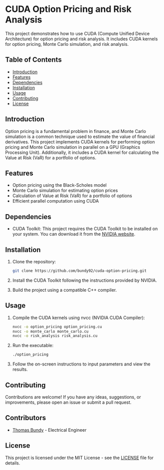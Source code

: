 # CUDA Option Pricing and Risk Analysis

This project demonstrates how to use CUDA (Compute Unified Device Architecture) for option pricing and risk analysis. It includes CUDA kernels for option pricing, Monte Carlo simulation, and risk analysis.

## Table of Contents

- [Introduction](#introduction)
- [Features](#features)
- [Dependencies](#dependencies)
- [Installation](#installation)
- [Usage](#usage)
- [Contributing](#contributing)
- [License](#license)

## Introduction

Option pricing is a fundamental problem in finance, and Monte Carlo simulation is a common technique used to estimate the value of financial derivatives. This project implements CUDA kernels for performing option pricing and Monte Carlo simulation in parallel on a GPU (Graphics Processing Unit). Additionally, it includes a CUDA kernel for calculating the Value at Risk (VaR) for a portfolio of options.

## Features

- Option pricing using the Black-Scholes model
- Monte Carlo simulation for estimating option prices
- Calculation of Value at Risk (VaR) for a portfolio of options
- Efficient parallel computation using CUDA

## Dependencies

- CUDA Toolkit: This project requires the CUDA Toolkit to be installed on your system. You can download it from the [NVIDIA website](https://developer.nvidia.com/cuda-toolkit).

## Installation

1. Clone the repository:

    ```bash
    git clone https://github.com/bundy92/cuda-option-pricing.git
    ```

2. Install the CUDA Toolkit following the instructions provided by NVIDIA.

3. Build the project using a compatible C++ compiler.

## Usage

1. Compile the CUDA kernels using nvcc (NVIDIA CUDA Compiler):

    ```bash
    nvcc -o option_pricing option_pricing.cu
    nvcc -o monte_carlo monte_carlo.cu
    nvcc -o risk_analysis risk_analysis.cu
    ```

2. Run the executable:

    ```bash
    ./option_pricing
    ```

3. Follow the on-screen instructions to input parameters and view the results.

## Contributing

Contributions are welcome! If you have any ideas, suggestions, or improvements, please open an issue or submit a pull request.

## Contributors

- [Thomas Bundy](https://github.com/bundy92) - Electrical Engineer

## License

This project is licensed under the MIT License - see the [LICENSE](LICENSE) file for details.
